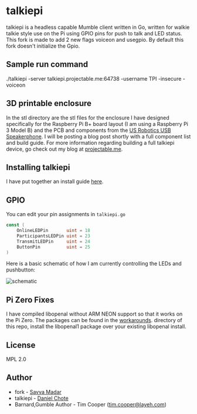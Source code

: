 # talkiepi

talkiepi is a headless capable Mumble client written in Go, written for walkie talkie style use on the Pi using GPIO pins for push to talk and LED status.  This fork is made to add 2 new flags voiceon and usegpio. By default this fork doesn't initialize the Gpio.


## Sample run command

./talkiepi -server talkiepi.projectable.me:64738 -username TPI -insecure -voiceon


## 3D printable enclosure

In the stl directory are the stl files for the enclosure I have designed specifically for the Raspberry Pi B+ board layout (I am using a Raspberry Pi 3 Model B) and the PCB and components from the [US Robotics USB Speakerphone](https://www.amazon.com/USRobotics-USB-Internet-Speakerphone-USR9610/dp/B000E6IL10/ref=sr_1_1?ie=UTF8&qid=1472691020&sr=8-1&keywords=us+robotics+speakerphone).
I will be posting a blog post shortly with a full component list and build guide.  For more information regarding building a full talkiepi device, go check out my blog at [projectable.me](http://projectable.me).


## Installing talkiepi

I have put together an install guide [here](doc/README.md).


## GPIO

You can edit your pin assignments in `talkiepi.go`
```go
const (
	OnlineLEDPin       uint = 18
	ParticipantsLEDPin uint = 23
	TransmitLEDPin     uint = 24
	ButtonPin          uint = 25
)
```

Here is a basic schematic of how I am currently controlling the LEDs and pushbutton:

![schematic](doc/gpio_diagram.png "GPIO Diagram")


## Pi Zero Fixes
I have compiled libopenal without ARM NEON support so that it works on the Pi Zero. The packages can be found in the [workarounds](/workarounds/). directory of this repo, install the libopenal1 package over your existing libopenal install.


## License

MPL 2.0

## Author

- fork - [Savva Madar](https://github.com/savvamadar/talkiepi)
- talkiepi - [Daniel Chote](https://github.com/dchote)
- Barnard,Gumble Author - Tim Cooper (<tim.cooper@layeh.com>)

